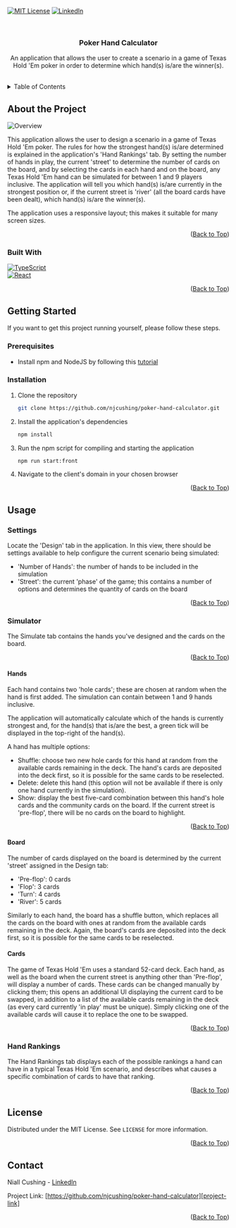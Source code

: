 <a name="readme-top"></a>

<!-- Project Shields -->

[![MIT License][license-shield]][license-url]
[![LinkedIn][linkedin-shield]][linkedin-url]

<!-- Project Information Overview -->
<br />
<div align="center">
  <h3 align="center">Poker Hand Calculator</h3>

  <p align="center">
    An application that allows the user to create a scenario in a game of Texas Hold 'Em poker in order to determine which hand(s) is/are the winner(s).
    <br />
    <br />
  </p>
</div>

<!-- Table of Contents -->
<details>
  <summary>Table of Contents</summary>
  <ol>
    <li>
      <a href="#about-the-project">About The Project</a>
      <ul>
        <li><a href="#built-with">Built With</a></li>
      </ul>
    </li>
    <li>
      <a href="#getting-started">Getting Started</a>
      <ul>
        <li><a href="#prerequisites">Prerequisites</a></li>
        <li><a href="#installation">Installation</a></li>
      </ul>
    </li>
    <li>
      <a href="#usage">Usage</a>
      <ul>
        <li><a href="#settings">Settings</a></li>
        <li>
          <a href="#simulator">Simulator</a>
          <ul>
            <li><a href="#hands">Hands</a></li>
            <li><a href="#board">Board</a></li>
          </ul>
        </li>
        <li><a href="#hand-rankings">Hand Rankings</a></li>
      </ul>
    </li>
    <li><a href="#license">License</a></li>
    <li><a href="#contact">Contact</a></li>
  </ol>
</details>

<!-- About the Project -->

## About the Project

![Overview](https://res.cloudinary.com/djzqtvl9l/image/upload/v1717156400/overview_ew416a.png)

This application allows the user to design a scenario in a game of Texas Hold 'Em poker. The rules for how the strongest hand(s) is/are determined is explained in the application's 'Hand Rankings' tab. By setting the number of hands in play, the current 'street' to determine the number of cards on the board, and by selecting the cards in each hand and on the board, any Texas Hold 'Em hand can be simulated for between 1 and 9 players inclusive. The application will tell you which hand(s) is/are currently in the strongest position or, if the current street is 'river' (all the board cards have been dealt), which hand(s) is/are the winner(s).

The application uses a responsive layout; this makes it suitable for many screen sizes.

<p align="right">(<a href="#readme-top">Back to Top</a>)</p>

### Built With

[![TypeScript][TypeScript]][TypeScript-url]  
[![React][React.js]][React-url]

<p align="right">(<a href="#readme-top">Back to Top</a>)</p>

<!-- Getting Started -->

## Getting Started

If you want to get this project running yourself, please follow these steps.

### Prerequisites

- Install npm and NodeJS by following this [tutorial][npm-nodejs-install-tutorial-url]

### Installation

1. Clone the repository
    ```sh
    git clone https://github.com/njcushing/poker-hand-calculator.git
    ```
2. Install the application's dependencies
    ```sh
    npm install
    ```
3. Run the npm script for compiling and starting the application
    ```sh
    npm run start:front
    ```
4. Navigate to the client's domain in your chosen browser

<p align="right">(<a href="#readme-top">Back to Top</a>)</p>

<!-- Usage -->

## Usage

### Settings

Locate the 'Design' tab in the application. In this view, there should be settings available to help configure the current scenario being simulated:

- 'Number of Hands': the number of hands to be included in the simulation
- 'Street': the current 'phase' of the game; this contains a number of options and determines the quantity of cards on the board

<p align="right">(<a href="#readme-top">Back to Top</a>)</p>

### Simulator

The Simulate tab contains the hands you've designed and the cards on the board.

<p align="right">(<a href="#readme-top">Back to Top</a>)</p>

#### Hands

Each hand contains two 'hole cards'; these are chosen at random when the hand is first added. The simulation can contain between 1 and 9 hands inclusive.

The application will automatically calculate which of the hands is currently strongest and, for the hand(s) that is/are the best, a green tick will be displayed in the top-right of the hand(s).

A hand has multiple options:

- Shuffle: choose two new hole cards for this hand at random from the available cards remaining in the deck. The hand's cards are deposited into the deck first, so it is possible for the same cards to be reselected.
- Delete: delete this hand (this option will not be available if there is only one hand currently in the simulation).
- Show: display the best five-card combination between this hand's hole cards and the community cards on the board. If the current street is 'pre-flop', there will be no cards on the board to highlight.

<p align="right">(<a href="#readme-top">Back to Top</a>)</p>

#### Board

The number of cards displayed on the board is determined by the current 'street' assigned in the Design tab:

- 'Pre-flop': 0 cards
- 'Flop': 3 cards
- 'Turn': 4 cards
- 'River': 5 cards

Similarly to each hand, the board has a shuffle button, which replaces all the cards on the board with ones at random from the available cards remaining in the deck. Again, the board's cards are deposited into the deck first, so it is possible for the same cards to be reselected.

#### Cards

The game of Texas Hold 'Em uses a standard 52-card deck. Each hand, as well as the board when the current street is anything other than 'Pre-flop', will display a number of cards. These cards can be changed manually by clicking them; this opens an additional UI displaying the current card to be swapped, in addition to a list of the available cards remaining in the deck (as every card currently 'in play' must be unique). Simply clicking one of the available cards will cause it to replace the one to be swapped.

<p align="right">(<a href="#readme-top">Back to Top</a>)</p>

### Hand Rankings

The Hand Rankings tab displays each of the possible rankings a hand can have in a typical Texas Hold 'Em scenario, and describes what causes a specific combination of cards to have that ranking.

<p align="right">(<a href="#readme-top">Back to Top</a>)</p>

<!-- License -->

## License

Distributed under the MIT License. See `LICENSE` for more information.

<p align="right">(<a href="#readme-top">Back to Top</a>)</p>

<!-- Contact -->

## Contact

Niall Cushing - [LinkedIn][linkedin-url]

Project Link: [https://github.com/njcushing/poker-hand-calculator][project-link]

<p align="right">(<a href="#readme-top">Back to Top</a>)</p>

<!-- Markdown Links & Images -->

[npm-nodejs-install-tutorial-url]: https://docs.npmjs.com/downloading-and-installing-node-js-and-npm
[project-link]: https://github.com/njcushing/odin-book
[license-shield]: https://img.shields.io/github/license/njcushing/odin-book.svg?style=for-the-badge
[license-url]: https://github.com/njcushing/odin-book/blob/main/LICENSE.txt
[linkedin-shield]: https://img.shields.io/badge/LinkedIn-0077B5?style=for-the-badge&logo=linkedin&logoColor=white
[linkedin-url]: https://linkedin.com/in/niall-cushing
[TypeScript]: https://img.shields.io/badge/TypeScript-3178C6?style=for-the-badge&logo=typescript&logoColor=FFF
[TypeScript-url]: https://www.typescriptlang.org/
[React.js]: https://img.shields.io/badge/React-20232A?style=for-the-badge&logo=react&logoColor=61DAFB
[React-url]: https://reactjs.org/

